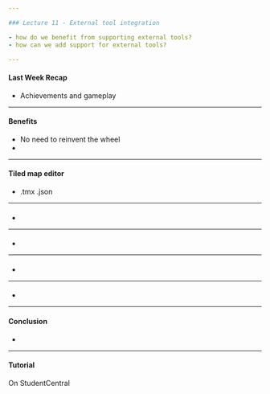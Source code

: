 ```yaml
---

### Lecture 11 - External tool integration 

- how do we benefit from supporting external tools?
- how can we add support for external tools?

---
```


#### Last Week Recap

- Achievements and gameplay



---

#### Benefits

- No need to reinvent the wheel
- 





---

#### Tiled map editor

- .tmx .json





---

#### 

- 




---

#### 

- 




---

#### 

- 




---

#### 

- 




---

#### Conclusion

- 

---

#### Tutorial

On StudentCentral
